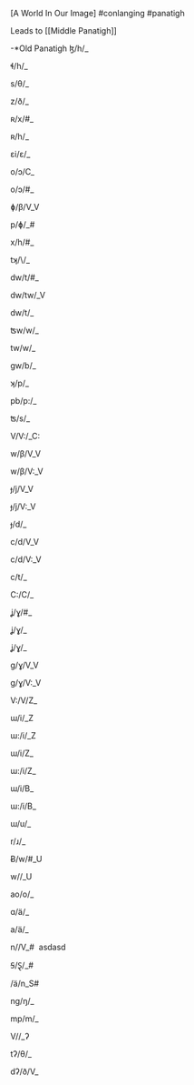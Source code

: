 [A World In Our Image]
#conlanging
#panatigh 

Leads to [[Middle Panatigh]]

-*Old Panatigh
ɮ/h/_

ɬ/h/_

s/θ/_

z/ð/_

ʀ/x/#_

ʀ/h/_

ɛi/ɛ/_

o/ɔ/C_

o/ɔ/#_

ɸ/β/V_V

p/ɸ/_#

x/h/#_

tʞ/\\/_

dw/t/#_

dw/tw/_V

dw/t/_

ʦw/w/_

tw/w/_

gw/b/_

ʞ/p/_

pb/p:/_

ʦ/s/_

V/V:/_C:

w/β/V_V

w/β/V:_V

ɟ/j/V_V

ɟ/j/V:_V

ɟ/d/_

c/d/V_V

c/d/V:_V

c/t/_

C:/C/_

ʝ/ɣ/#_

ʝ/ɣ/_

ʝ/ɣ/_

g/ɣ/V_V

g/ɣ/V:_V

V:/V/Z_

ɯ/i/_Z

ɯ:/i/_Z

ɯ/i/Z_

ɯ:/i/Z_

ɯ/i/B_

ɯ:/i/B_

ɯ/u/_

r/ɹ/_

Ƀ/w/#_U

w//_U

ao/o/_

ɑ/ä/_

a/ä/_

n//V_#  asdasd

Ꞩ/Ȿ/_#

/ä/n_S#

ng/ŋ/_

mp/m/_

V//_ʔ

tʔ/θ/_

dʔ/ð/V_
